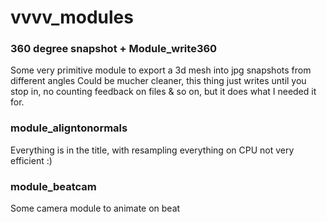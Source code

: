 # vvvv_modules

<H3>360 degree snapshot + Module_write360</H3>
Some very primitive module to export a 3d mesh into jpg snapshots from different angles
Could be mucher cleaner, this thing just writes until you stop in, no counting feedback on files & so on,
but it does what I needed it for. 

<H3>module_aligntonormals</H3>
Everything is in the title, with resampling 
everything on CPU not very efficient :) 

<H3>module_beatcam</H3>
Some camera module to animate on beat 
